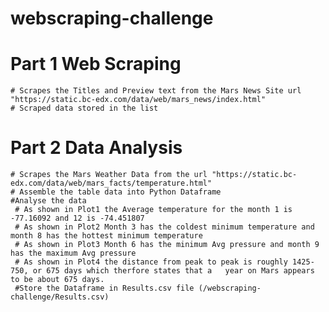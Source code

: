 # webscraping-challenge

# Part 1 Web Scraping

    # Scrapes the Titles and Preview text from the Mars News Site url "https://static.bc-edx.com/data/web/mars_news/index.html" 
    # Scraped data stored in the list

# Part 2 Data Analysis

    # Scrapes the Mars Weather Data from the url "https://static.bc-edx.com/data/web/mars_facts/temperature.html"
    # Assemble the table data into Python Dataframe
    #Analyse the data 
     # As shown in Plot1 the Average temperature for the month 1 is -77.16092 and 12 is -74.451807
     # As shown in Plot2 Month 3 has the coldest minimum temperature and month 8 has the hottest minimum temperature
     # As shown in Plot3 Month 6 has the minimum Avg pressure and month 9 has the maximum Avg pressure
     # As shown in Plot4 the distance from peak to peak is roughly 1425-750, or 675 days which therfore states that a   year on Mars appears to be about 675 days.
     #Store the Dataframe in Results.csv file (/webscraping-challenge/Results.csv)
